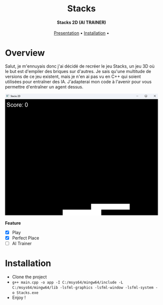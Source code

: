 <h1 align="center">
  <br>
  Stacks
  <br>
</h1>

<h4 align="center">Stacks 2D (AI TRAINER)</h4>

<p align="center">
  <a href="#overview">Presentation</a>
  •
  <a href="#installation">Installation</a>
  •
</p>

# Overview

Salut, je m'ennuyais donc j'ai décidé de recréer le jeu Stacks, un jeu 3D où le but est d'empiler des briques sur d'autres. Je sais qu'une multitude de versions de ce jeu existent, mais je n'en ai pas vu en C++ qui soient utilisées pour entraîner des IA. J'adapterai mon code à l'avenir pour vous permettre d'entraîner un agent dessus.

![Stacks](https://github.com/4kaaraa/Stacks2D/blob/main/image.png)

**Feature**
- [x] Play
- [x] Perfect Place
- [ ] AI Trainer

# Installation

- Clone the project
- `g++ main.cpp -o app -I C:/msys64/mingw64/include -L C:/msys64/mingw64/lib -lsfml-graphics -lsfml-window -lsfml-system -o Stacks.exe`
- Enjoy !
